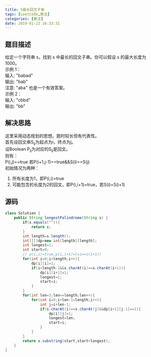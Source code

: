```yaml
---
title: 5最长回文子串
tags: [LeetCode,算法]
categories: [算法]
date: 2019-01-22 16:33:31
---
```



## 题目描述

给定一个字符串 s，找到 s 中最长的回文子串。你可以假设 s 的最大长度为 1000。  
示例 1：  
输入: "babad"  
输出: "bab"  
注意: "aba" 也是一个有效答案。  
示例 2：  
输入: "cbbd"  
输出: "bb"  

## 解决思路

这里采用动态规划的思想。跑时较长但有代表性。  
首先设回文串S<sub>ij</sub>为起点为i，终点为j。  
设Boolean P<sub>ij</sub>为对应的S<sub>ij</sub>是回文。  
则有：  
P(i,j)==true 若P(i+1,j-1)==true&&S(i)==S(j)  
初始情况为两种：  
1. 所有长度为1，即P(i,i)=true
2. 可能包含的长度为2的回文，即P(i,i+1)=true，若S(i)=S(i+1)

## 源码

```java
class Solution {
    public String longestPalindrome(String s) {
        if(s.equals("")){
            return s;
        }
        int length=s.length();
        int[][]dp=new int[length][length];
        int longest=1;
        int start=0;
        // p(i,i)=true,p(i,i+1)=(si==s(i+1))
        for(int i=0;i<length;i++){
            dp[i][i]=1;
            if(i<length-1&&s.charAt(i)==s.charAt(i+1)){
                dp[i][i+1]=1;
                longest=2;
                start=i;
            }
        }
        for(int len=3;len<=length;len++){
            for(int i=0;i+len-1<length;i++){
                int j=i+len-1;
                if(s.charAt(i)==s.charAt(j)&&dp[i+1][j-1]==1){
                    dp[i][j]=1;
                    longest=len;
                    start=i;
                }
            }
        }
        return s.substring(start,start+longest);
    }
}
```